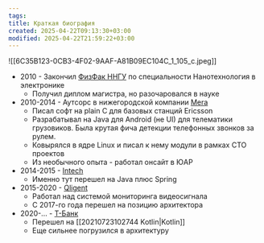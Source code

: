 ```yaml
---
tags: 
title: Краткая биография
created: 2025-04-22T09:13:30+03:00
modified: 2025-04-22T21:59:22+03:00
---
```


![[6C35B123-0CB3-4F02-9AAF-A81B09EC104C_1_105_c.jpeg]]

- 2010 - Закончил [ФизФак ННГУ](https://phys.unn.ru) по специальности Нанотехнология в электронике
	- Получил диплом магистра, но разочаровался в науке
- 2010-2014 - Аутсорс в нижегородской компании [Mera](http://merann.ru)
	- Писал софт на plain C для базовых станций Ericsson
	- Разрабатывал на Java для Android (не UI) для телематики грузовиков. Была крутая фича детекции телефонных звонков за рулем.
	- Ковырялся в ядре Linux и писал к нему модули в рамках CTO проектов
	- Из необычного опыта - работал онсайт в ЮАР
- 2014-2015 - [Intech](https://intech-global.com)
	- Именно тут перешел на Java плюс Spring
- 2015-2020 - [Qligent](https://www.qligent.ru)
	- Работал над системой мониторинга видеосигнала
	- С 2017-го года перешел на позицию архитектора
- 2020-… - [Т-Банк](https://tbank.ru)
	- Перешел на [[20210723102744 Kotlin|Kotlin]]
	- Еще сильнее погрузился в архитектуру
